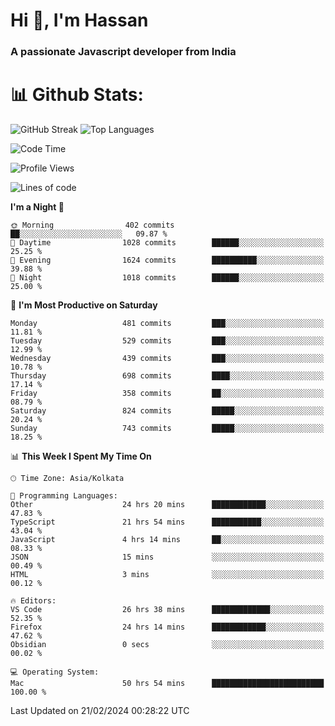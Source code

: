 # Hi 👋, I'm Hassan
### A passionate Javascript developer from India


# 📊 Github Stats:
![GitHub Streak](https://github-readme-streak-stats.herokuapp.com/?user=codeblooded47&theme=dracula&hide_border=false)
![Top Languages](https://github-readme-stats.vercel.app/api/top-langs/?username=codeblooded47&layout=compact&theme=dracula)



<!--START_SECTION:waka-->
![Code Time](http://img.shields.io/badge/Code%20Time-325%20hrs%2059%20mins-blue)

![Profile Views](http://img.shields.io/badge/Profile%20Views-5-blue)

![Lines of code](https://img.shields.io/badge/From%20Hello%20World%20I%27ve%20Written-23.4%20million%20lines%20of%20code-blue)

**I'm a Night 🦉** 

```text
🌞 Morning                402 commits         ██░░░░░░░░░░░░░░░░░░░░░░░   09.87 % 
🌆 Daytime                1028 commits        ██████░░░░░░░░░░░░░░░░░░░   25.25 % 
🌃 Evening                1624 commits        ██████████░░░░░░░░░░░░░░░   39.88 % 
🌙 Night                  1018 commits        ██████░░░░░░░░░░░░░░░░░░░   25.00 % 
```
📅 **I'm Most Productive on Saturday** 

```text
Monday                   481 commits         ███░░░░░░░░░░░░░░░░░░░░░░   11.81 % 
Tuesday                  529 commits         ███░░░░░░░░░░░░░░░░░░░░░░   12.99 % 
Wednesday                439 commits         ███░░░░░░░░░░░░░░░░░░░░░░   10.78 % 
Thursday                 698 commits         ████░░░░░░░░░░░░░░░░░░░░░   17.14 % 
Friday                   358 commits         ██░░░░░░░░░░░░░░░░░░░░░░░   08.79 % 
Saturday                 824 commits         █████░░░░░░░░░░░░░░░░░░░░   20.24 % 
Sunday                   743 commits         █████░░░░░░░░░░░░░░░░░░░░   18.25 % 
```


📊 **This Week I Spent My Time On** 

```text
🕑︎ Time Zone: Asia/Kolkata

💬 Programming Languages: 
Other                    24 hrs 20 mins      ████████████░░░░░░░░░░░░░   47.83 % 
TypeScript               21 hrs 54 mins      ███████████░░░░░░░░░░░░░░   43.04 % 
JavaScript               4 hrs 14 mins       ██░░░░░░░░░░░░░░░░░░░░░░░   08.33 % 
JSON                     15 mins             ░░░░░░░░░░░░░░░░░░░░░░░░░   00.49 % 
HTML                     3 mins              ░░░░░░░░░░░░░░░░░░░░░░░░░   00.12 % 

🔥 Editors: 
VS Code                  26 hrs 38 mins      █████████████░░░░░░░░░░░░   52.35 % 
Firefox                  24 hrs 14 mins      ████████████░░░░░░░░░░░░░   47.62 % 
Obsidian                 0 secs              ░░░░░░░░░░░░░░░░░░░░░░░░░   00.02 % 

💻 Operating System: 
Mac                      50 hrs 54 mins      █████████████████████████   100.00 % 
```


 Last Updated on 21/02/2024 00:28:22 UTC
<!--END_SECTION:waka-->

